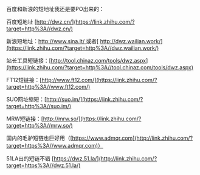 百度和新浪的短地址我还是要PO出来的：

百度短地址 [http://dwz.cn/](https://link.zhihu.com/?target=http%3A//dwz.cn/)

新浪短地址：[http://www.sina.lt/ ](https://link.zhihu.com/?target=http%3A//www.sina.lt/)或者[ http://dwz.wailian.work/](https://link.zhihu.com/?target=http%3A//dwz.wailian.work/)

站长工具短链接：[http://tool.chinaz.com/tools/dwz.aspx](https://link.zhihu.com/?target=http%3A//tool.chinaz.com/tools/dwz.aspx)

FT12短链接：[http://www.ft12.com/](https://link.zhihu.com/?target=http%3A//www.ft12.com/)

SUO网址缩短：[http://suo.im/](https://link.zhihu.com/?target=http%3A//suo.im/)

MRW短链接：[http://mrw.so/](https://link.zhihu.com/?target=http%3A//mrw.so/)

国内的毛驴短链也巨好用（[https://www.admqr.com](http://link.zhihu.com/?target=https%3A//www.admqr.com)）

51LA出的短链不错 [https://dwz.51.la/](http://link.zhihu.com/?target=https%3A//dwz.51.la/)

